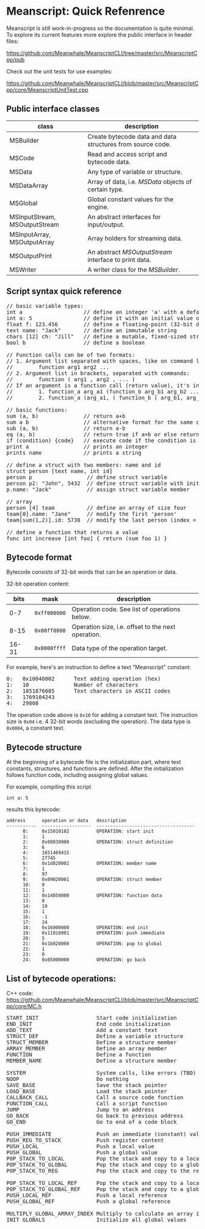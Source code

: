 # Meanscript: Quick Refenrence

Meanscript is still work-in-progress so the documentation is quite minimal.
To explore its current features more explore the public interface in header files:

https://github.com/Meanwhale/MeanscriptCLI/tree/master/src/MeanscriptCpp/pub

Check out the unit tests for use examples:

https://github.com/Meanwhale/MeanscriptCLI/blob/master/src/MeanscriptCpp/core/MeanscriptUnitTest.cpp

## Public interface classes

class | description
------|------------
MSBuilder | Create bytecode data and data structures from source code.
MSCode | Read and access script and bytecode data.
MSData | Any type of variable or structure.
MSDataArray | Array of data, i.e. _MSData_ objects of certain type.
MSGlobal | Global constant values for the engine.
MSInputStream, MSOutputStream | An abstract interfaces for input/output.
MSInputArray, MSOutputArray | Array holders for streaming data.
MSOutputPrint | An abstract _MSOutputStream_ interface to print data.
MSWriter | A writer class for the _MSBuilder_.

## Script syntax quick reference

<pre>// basic variable types:
int a                   // define an integer 'a' with a default value (0)
int a: 5                // define it with an initial value of 5
float f: 123.456        // define a floating-point (32-bit decimal) number
text name: "Jack"       // define an immutable string
chars [12] ch: "Jill"   // define a mutable, fixed-sized string (max. 21 bytes)
bool b                  // define a boolean

// Function calls can be of two formats:
// 1. Argument list separated with spaces, like on command line:
//        function arg1 arg2 ...
// 2. Argument list in brackets, separated with commands:
//        function ( arg1 , arg2 , ... )
// If an argument is a function call (return value), it's in brackets:
//        1. function_a arg_a1 (function_b arg_b1 arg_b2 ...) arg_a3 ...
//        2. function_a (arg_a1, ( function_b ( arg_b1, arg_b2, ... ) ) , arg_a3 , ... )

// basic functions:
sum (a, b)              // return a+b
sum a b                 // alternative format for the same call, without brackets
sub (a, b)              // return a-b
eq (a, b)               // return true if a=b or else return false
if (condition) {code}   // execute code if the condition is true
print a                 // prints an integer 
prints name             // prints a string

// define a struct with two members: name and id
struct person [text name, int id]     
person p                 // define struct variable
person p2: "John", 5432  // define struct variable with initial values
p.name: "Jack"           // assign struct variable member

// array
person [4] team          // define an array of size four
team[0].name: "Jane"     // modify the first 'person'
team[sum(1,2)].id: 5738  // modify the last person (index = 3)

// define a function that returns a value
func int increase [int foo] { return (sum foo 1) }
</pre>

## Bytecode format

Bytecode consists of 32-bit words that can be an operation or data.

32-bit operation content:

bits  | mask         | description
------|--------------|------------
0-7   | `0xff000000` | Operation code. See list of operations below.
8-15  | `0x00ff0000` | Operation size, i.e. offset to the next operation.
16-31 | `0x0000ffff` | Data type of the operation target.

For example, here's an instruction to define a text "Meanscript" constant:

<pre>0:   0x10040002      Text adding operation (hex)
1:   10              Number of characters
2:   1851876685      Text characters in ASCII codes
3:   1769104243
4:   29808</pre>

The operation code above is `0x10` for adding a constant text.
The instruction size is `0x04` i.e. 4 32-bit words (excluding the operation).
The data type is `0x0004`, a constant text.

## Bytecode structure

At the beginning of a bytecode file is the initialization part, where text constants, structures, and functions are defined.
After the initialization follows function code, including assigning global values.

For example, compiling this script

```
int a: 5
```

results this bytecode:

```
address      operation or data   description
-----------  ------------------  ------------------------------------
      0:     0x15010102          OPERATION: start init
      1:     1    
      2:     0x08030000          OPERATION: struct definition
      3:     6    
      4:     1651469415    
      5:     27745    
      6:     0x1d020002          OPERATION: member name
      7:     1    
      8:     97    
      9:     0x09020001          OPERATION: struct member
      10:    0    
      11:    1    
      12:    0x14050000          OPERATION: function data
      13:    0    
      14:    19    
      15:    1    
      16:    -1    
      17:    24    
      18:    0x16000000          OPERATION: end init
      19:    0x11010001          OPERATION: push immediate
      20:    5    
      21:    0x1b020000          OPERATION: pop to global
      22:    1    
      23:    0    
      24:    0x05000000          OPERATION: go back
```

## List of bytecode operations:

C++ code: https://github.com/Meanwhale/MeanscriptCLI/blob/master/src/MeanscriptCpp/core/MC.h

<pre>START_INIT                  Start code initialization
END_INIT                    End code initialization
ADD_TEXT                    Add a constant text
STRUCT_DEF                  Define a variable structure
STRUCT_MEMBER               Define a structure member
ARRAY_MEMBER                Define an array member
FUNCTION                    Define a function
MEMBER_NAME                 Define a structure member

SYSTEM                      System calls, like errors (TBD)
NOOP                        Do nothing
SAVE_BASE                   Save the stack pointer
LOAD_BASE                   Load the stack pointer
CALLBACK_CALL               Call a source code function
FUNCTION_CALL               Call a script function
JUMP                        Jump to an address
GO_BACK                     Go back to previous address
GO_END                      Go to end of a code block

PUSH_IMMEDIATE              Push an immediate (constant) value to stack
PUSH_REG_TO_STACK           Push register content
PUSH_LOCAL                  Push a local value
PUSH_GLOBAL                 Push a global value
POP_STACK_TO_LOCAL          Pop the stack and copy to a local address
POP_STACK_TO_GLOBAL         Pop the stack and copy to a global address
POP_STACK_TO_REG            Pop the stack and copy to the register

POP_STACK_TO_LOCAL_REF      Pop the stack and copy to a local reference (address)
POP_STACK_TO_GLOBAL_REF     Pop the stack and copy to a global reference
PUSH_LOCAL_REF              Push a local reference
PUSH_GLOBAL_REF             Push a global reference

MULTIPLY_GLOBAL_ARRAY_INDEX Multiply to calculate an array item address
INIT_GLOBALS                Initialize all global values
</pre>
